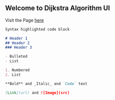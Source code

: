 ## Welcome to Dijkstra Algorithm UI

Visit the Page [here](https://dikshit28.github.io/ADA_Project/index.html)
```markdown
Syntax highlighted code block

# Header 1
## Header 2
### Header 3

- Bulleted
- List

1. Numbered
2. List

**Bold** and _Italic_ and `Code` text

[Link](url) and ![Image](src)
```
